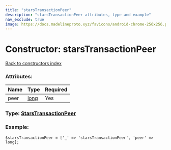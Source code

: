 ```yaml
---
title: "starsTransactionPeer"
description: "starsTransactionPeer attributes, type and example"
nav_exclude: true
image: https://docs.madelineproto.xyz/favicons/android-chrome-256x256.png
---
```

# Constructor: starsTransactionPeer  
[Back to constructors index](/API_docs/constructors/index.html)



### Attributes:

| Name     |    Type       | Required |
|----------|---------------|----------|
|peer|[long](/API_docs/types/long.html) | Yes|



### Type: [StarsTransactionPeer](/API_docs/types/StarsTransactionPeer.html)


### Example:

```
$starsTransactionPeer = ['_' => 'starsTransactionPeer', 'peer' => long];
```  
